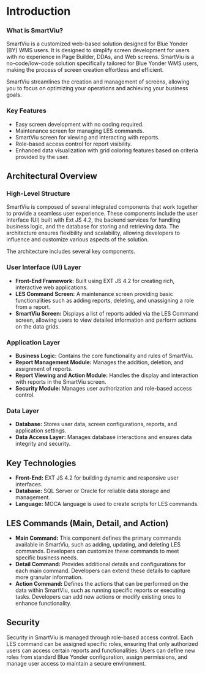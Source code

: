 # Introduction

### What is SmartViu?

SmartViu is a customized web-based solution designed for Blue Yonder (BY) WMS users. It is designed to simplify screen development for users with no experience in Page Builder, DDAs, and Web screens. SmartViu is a no-code/low-code solution specifically tailored for Blue Yonder WMS users, making the process of screen creation effortless and efficient.

SmartViu streamlines the creation and management of screens, allowing you to focus on optimizing your operations and achieving your business goals.

### Key Features

- Easy screen development with no coding required.
- Maintenance screen for managing LES commands.
- SmartViu screen for viewing and interacting with reports.
- Role-based access control for report visibility.
- Enhanced data visualization with grid coloring features based on criteria provided by the user.

## Architectural Overview

### High-Level Structure

SmartViu is composed of several integrated components that work together to provide a seamless user experience. These components include the user interface (UI) built with Ext JS 4.2, the backend services for handling business logic, and the database for storing and retrieving data. The architecture ensures flexibility and scalability, allowing developers to influence and customize various aspects of the solution.

The architecture includes several key components.

### User Interface (UI) Layer

- **Front-End Framework:** Built using EXT JS 4.2 for creating rich, interactive web applications.
- **LES Command Screen:** A maintenance screen providing basic functionalities such as adding reports, deleting, and unassigning a role from a report.
- **SmartViu Screen:** Displays a list of reports added via the LES Command screen, allowing users to view detailed information and perform actions on the data grids.

### Application Layer

- **Business Logic:** Contains the core functionality and rules of SmartViu.
- **Report Management Module:** Manages the addition, deletion, and assignment of reports.
- **Report Viewing and Action Module:** Handles the display and interaction with reports in the SmartViu screen.
- **Security Module:** Manages user authorization and role-based access control.

### Data Layer

- **Database:** Stores user data, screen configurations, reports, and application settings.
- **Data Access Layer:** Manages database interactions and ensures data integrity and security.

## Key Technologies

- **Front-End:** EXT JS 4.2 for building dynamic and responsive user interfaces.
- **Database:** SQL Server or Oracle for reliable data storage and management.
- **Language:** MOCA language is used to create scripts for LES commands.

## LES Commands (Main, Detail, and Action)

- **Main Command:** This component defines the primary commands available in SmartViu, such as adding, updating, and deleting LES commands. Developers can customize these commands to meet specific business needs.
- **Detail Command:** Provides additional details and configurations for each main command. Developers can extend these details to capture more granular information.
- **Action Command:** Defines the actions that can be performed on the data within SmartViu, such as running specific reports or executing tasks. Developers can add new actions or modify existing ones to enhance functionality.

## Security

Security in SmartViu is managed through role-based access control. Each LES command can be assigned specific roles, ensuring that only authorized users can access certain reports and functionalities. Users can define new roles from standard Blue Yonder configuration, assign permissions, and manage user access to maintain a secure environment.
